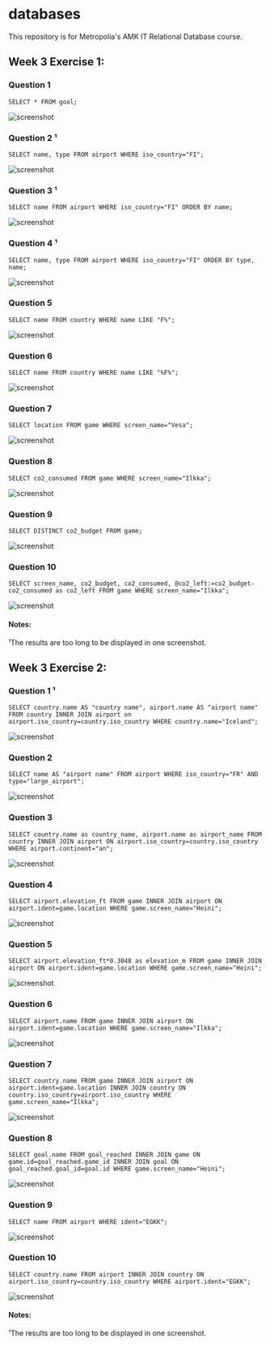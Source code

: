 # databases
This repository is for Metropolia's AMK IT Relational Database course.

## Week 3 Exercise 1: 
### Question 1
```
SELECT * FROM goal;
```
![screenshot](screenshots/week3-1)
### Question 2 ¹
```
SELECT name, type FROM airport WHERE iso_country="FI";
```
![screenshot](screenshots/week3-2)
### Question 3 ¹
```
SELECT name FROM airport WHERE iso_country="FI" ORDER BY name;
```
![screenshot](screenshots/week3-3)
### Question 4 ¹
```
SELECT name, type FROM airport WHERE iso_country="FI" ORDER BY type, name;
```
![screenshot](screenshots/week3-4)
### Question 5
```
SELECT name FROM country WHERE name LIKE "F%";
```
![screenshot](screenshots/week3-5)
### Question 6
```
SELECT name FROM country WHERE name LIKE "%F%";
```
![screenshot](screenshots/week3-6)
### Question 7
```
SELECT location FROM game WHERE screen_name="Vesa";
```
![screenshot](screenshots/week3-7)
### Question 8
```
SELECT co2_consumed FROM game WHERE screen_name="Ilkka";
```
![screenshot](screenshots/week3-8)
### Question 9
```
SELECT DISTINCT co2_budget FROM game;
```
![screenshot](screenshots/week3-9)
### Question 10
```
SELECT screen_name, co2_budget, co2_consumed, @co2_left:=co2_budget-co2_consumed as co2_left FROM game WHERE screen_name="Ilkka";
```
![screenshot](screenshots/week-3-10)

#### Notes: 
¹The results are too long to be displayed in one screenshot.

## Week 3 Exercise 2:
### Question 1 ¹
```
SELECT country.name AS "country name", airport.name AS "airport name" FROM country INNER JOIN airport on airport.iso_country=country.iso_country WHERE country.name="Iceland";
```
![screenshot](screenshots/week3-2-1)
### Question 2
```
SELECT name AS "airport name" FROM airport WHERE iso_country="FR" AND type="large_airport";
```
![screenshot](screenshots/week3-2-2)
### Question 3
```
SELECT country.name as country_name, airport.name as airport_name FROM country INNER JOIN airport ON airport.iso_country=country.iso_country WHERE airport.continent="an";
```
![screenshot](screenshots/week-3-2-3)
### Question 4
```
SELECT airport.elevation_ft FROM game INNER JOIN airport ON airport.ident=game.location WHERE game.screen_name="Heini";
```
![screenshot](screenshots/week3-2-4)
### Question 5
```
SELECT airport.elevation_ft*0.3048 as elevation_m FROM game INNER JOIN airport ON airport.ident=game.location WHERE game.screen_name="Heini";
```
![screenshot](screenshots/week3-2-5)
### Question 6
```
SELECT airport.name FROM game INNER JOIN airport ON airport.ident=game.location WHERE game.screen_name="Ilkka";
```
![screenshot](screenshots/week3-2-6)
### Question 7
```
SELECT country.name FROM game INNER JOIN airport ON airport.ident=game.location INNER JOIN country ON country.iso_country=airport.iso_country WHERE game.screen_name="Ilkka";
```
![screenshot](screenshots/week3-2-7)
### Question 8
```
SELECT goal.name FROM goal_reached INNER JOIN game ON game.id=goal_reached.game_id INNER JOIN goal ON goal_reached.goal_id=goal.id WHERE game.screen_name="Heini";
```
![screenshot](screenshots/week3-2-8)

### Question 9
```
SELECT name FROM airport WHERE ident="EGKK";
```
![screenshot](screenshots/week3-2-9)
### Question 10
```
SELECT country.name FROM airport INNER JOIN country ON airport.iso_country=country.iso_country WHERE airport.ident="EGKK";
```
![screenshot](screenshots/week3-2-10)

#### Notes: 
¹The results are too long to be displayed in one screenshot.